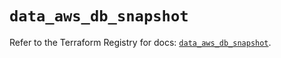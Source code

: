 # `data_aws_db_snapshot`

Refer to the Terraform Registry for docs: [`data_aws_db_snapshot`](https://registry.terraform.io/providers/hashicorp/aws/6.8.0/docs/data-sources/db_snapshot).

